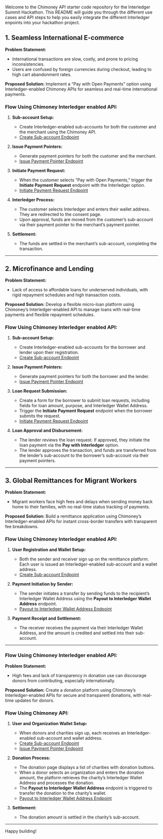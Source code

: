 
Welcome to the Chimoney API starter code repository for the Interledger Summit Hackathon. This README will guide you through the different use cases and API steps to help you easily integrate the different Interledger enpoints into your hackathon project.


## 1. Seamless International E-commerce

**Problem Statement:**
- International transactions are slow, costly, and prone to pricing inconsistencies.
- Users are confused by foreign currencies during checkout, leading to high cart abandonment rates.

**Proposed Solution:**
Implement a “Pay with Open Payments” option using Interledger-enabled Chimoney APIs for seamless and real-time international payments.

### Flow Using Chimoney Interledger enabled API:
1. **Sub-account Setup:**
   - Create Interledger-enabled sub-accounts for both the customer and the merchant using the Chimoney API.
   - [Create Sub-account Endpoint](https://api-v2-sandbox.chimoney.io/api-docs/#/SubAccount/post_v0_2_sub_account_create)

2. **Issue Payment Pointers:**
   - Generate payment pointers for both the customer and the merchant.
   - [Issue Payment Pointer Endpoint](https://api-v2-sandbox.chimoney.io/api-docs/#/Account/post_v0_2_accounts_issue_wallet_address)

3. **Initiate Payment Request:**
   - When the customer selects "Pay with Open Payments," trigger the **Initiate Payment Request** endpoint with the Interledger option.
   - [Initiate Payment Request Endpoint](https://api-v2-sandbox.chimoney.io/api-docs/#/Payouts/post_v0_2_payouts_interledger_wallet_address)

4. **Interledger Process:**
   - The customer selects Interledger and enters their wallet address. They are redirected to the consent page.
   - Upon approval, funds are moved from the customer’s sub-account via their payment pointer to the merchant’s payment pointer.

5. **Settlement:**
   - The funds are settled in the merchant’s sub-account, completing the transaction.

---

## 2. Microfinance and Lending

**Problem Statement:**
- Lack of access to affordable loans for underserved individuals, with rigid repayment schedules and high transaction costs.

**Proposed Solution:**
Develop a flexible micro-loan platform using Chimoney’s Interledger-enabled API to manage loans with real-time payments and flexible repayment schedules.

### Flow Using Chimoney Interledger enabled API:
1. **Sub-account Setup:**
   - Create Interledger-enabled sub-accounts for the borrower and lender upon their registration.
   - [Create Sub-account Endpoint](https://api-v2-sandbox.chimoney.io/api-docs/#/SubAccount/post_v0_2_sub_account_create)

2. **Issue Payment Pointers:**
   - Generate payment pointers for both the borrower and the lender.
   - [Issue Payment Pointer Endpoint](https://api-v2-sandbox.chimoney.io/api-docs/#/Account/post_v0_2_accounts_issue_wallet_address)

3. **Loan Request Submission:**
   - Create a form for the borrower to submit loan requests, including fields for loan amount, purpose, and Interledger Wallet Address.
   - Trigger the **Initiate Payment Request** endpoint when the borrower submits the request.
   - [Initiate Payment Request Endpoint](https://api-v2-sandbox.chimoney.io/api-docs/#/Payouts/post_v0_2_payouts_interledger_wallet_address)

4. **Loan Approval and Disbursement:**
   - The lender reviews the loan request. If approved, they initiate the loan payment via the **Pay with Interledger** option.
   - The lender approves the transaction, and funds are transferred from the lender’s sub-account to the borrower’s sub-account via their payment pointers.

---

## 3. Global Remittances for Migrant Workers

**Problem Statement:**
- Migrant workers face high fees and delays when sending money back home to their families, with no real-time status tracking of payments.

**Proposed Solution:**
Build a remittance application using Chimoney’s Interledger-enabled APIs for instant cross-border transfers with transparent fee breakdowns.

### Flow Using Chimoney Interledger enabled API:
1. **User Registration and Wallet Setup:**
   - Both the sender and receiver sign up on the remittance platform. Each user is issued an Interledger-enabled sub-account and a wallet address.
   - [Create Sub-account Endpoint](https://api-v2-sandbox.chimoney.io/api-docs/#/SubAccount/post_v0_2_sub_account_create)

2. **Payment Initiation by Sender:**
   - The sender initiates a transfer by sending funds to the recipient’s Interledger Wallet Address using the **Payout to Interledger Wallet Address** endpoint.
   - [Payout to Interledger Wallet Address Endpoint](https://api-v2-sandbox.chimoney.io/api-docs/#/Payouts/post_v0_2_payouts_interledger_wallet_address)

3. **Payment Receipt and Settlement:**
   - The receiver receives the payment via their Interledger Wallet Address, and the amount is credited and settled into their sub-account.

---

### Flow Using Chimoney Interledger enabled API:

**Problem Statement:**
- High fees and lack of transparency in donation use can discourage donors from contributing, especially internationally.

**Proposed Solution:**
Create a donation platform using Chimoney’s Interledger-enabled APIs for secure and transparent donations, with real-time updates for donors.

### Flow Using Chimoney API:
1. **User and Organization Wallet Setup:**
   - When donors and charities sign up, each receives an Interledger-enabled sub-account and wallet address.
   - [Create Sub-account Endpoint](https://api-v2-sandbox.chimoney.io/api-docs/#/SubAccount/post_v0_2_sub_account_create)
   - [Issue Payment Pointer Endpoint](https://api-v2-sandbox.chimoney.io/api-docs/#/Account/post_v0_2_accounts_issue_wallet_address)

2. **Donation Process:**
   - The donation page displays a list of charities with donation buttons.
   - When a donor selects an organization and enters the donation amount, the platform retrieves the charity’s Interledger Wallet Address and processes the donation.
   - The **Payout to Interledger Wallet Address** endpoint is triggered to transfer the donation to the charity’s wallet.
   - [Payout to Interledger Wallet Address Endpoint](https://api-v2-sandbox.chimoney.io/api-docs/#/Payouts/post_v0_2_payouts_interledger_wallet_address)

3. **Settlement:**
   - The donation amount is settled in the charity’s sub-account.

---

Happy building!
